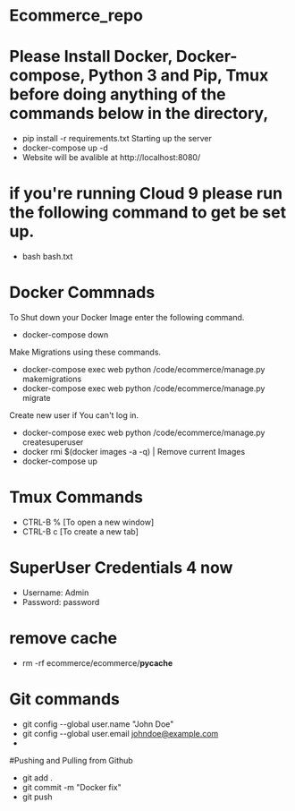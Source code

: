 # Ecommerce_repo

# Please Install Docker, Docker-compose, Python 3 and Pip, Tmux before doing anything of the commands below in the directory,

- pip install -r requirements.txt
  Starting up the server
- docker-compose up -d
- Website will be avalible at http://localhost:8080/

# if you're running Cloud 9 please run the following command to get be set up.

- bash bash.txt

# Docker Commnads

To Shut down your Docker Image enter the following command.

- docker-compose down

Make Migrations using these commands.

- docker-compose exec web python /code/ecommerce/manage.py makemigrations
- docker-compose exec web python /code/ecommerce/manage.py migrate

Create new user if You can't log in.

- docker-compose exec web python /code/ecommerce/manage.py createsuperuser
- docker rmi \$(docker images -a -q) | Remove current Images
- docker-compose up

# Tmux Commands

- CTRL-B % [To open a new window]
- CTRL-B c [To create a new tab]

# SuperUser Credentials 4 now

- Username: Admin
- Password: password

# remove cache

- rm -rf ecommerce/ecommerce/**pycache**

# Git commands

- git config --global user.name "John Doe"
- git config --global user.email johndoe@example.com
-

#Pushing and Pulling from Github

- git add .
- git commit -m "Docker fix"
- git push
